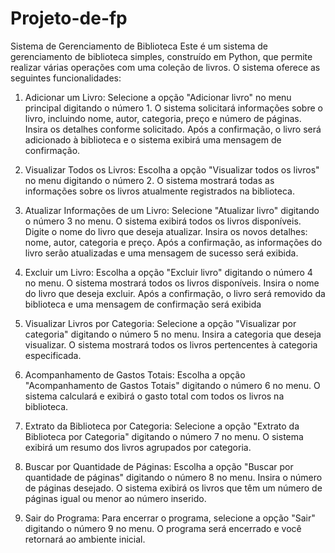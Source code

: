 # Projeto-de-fp

Sistema de Gerenciamento de Biblioteca
Este é um sistema de gerenciamento de biblioteca simples, construído em Python, que permite realizar várias operações com uma coleção de livros. O sistema oferece as seguintes funcionalidades:

1. Adicionar um Livro:
Selecione a opção "Adicionar livro" no menu principal digitando o número 1.
O sistema solicitará informações sobre o livro, incluindo nome, autor, categoria, preço e número de páginas.
Insira os detalhes conforme solicitado.
Após a confirmação, o livro será adicionado à biblioteca e o sistema exibirá uma mensagem de confirmação.

3. Visualizar Todos os Livros:
Escolha a opção "Visualizar todos os livros" no menu digitando o número 2.
O sistema mostrará todas as informações sobre os livros atualmente registrados na biblioteca.

4. Atualizar Informações de um Livro:
Selecione "Atualizar livro" digitando o número 3 no menu.
O sistema exibirá todos os livros disponíveis.
Digite o nome do livro que deseja atualizar.
Insira os novos detalhes: nome, autor, categoria e preço.
Após a confirmação, as informações do livro serão atualizadas e uma mensagem de sucesso será exibida.

5. Excluir um Livro:
Escolha a opção "Excluir livro" digitando o número 4 no menu.
O sistema mostrará todos os livros disponíveis.
Insira o nome do livro que deseja excluir.
Após a confirmação, o livro será removido da biblioteca e uma mensagem de confirmação será exibida

6. Visualizar Livros por Categoria:
Selecione a opção "Visualizar por categoria" digitando o número 5 no menu.
Insira a categoria que deseja visualizar.
O sistema mostrará todos os livros pertencentes à categoria especificada.

7. Acompanhamento de Gastos Totais:
Escolha a opção "Acompanhamento de Gastos Totais" digitando o número 6 no menu.
O sistema calculará e exibirá o gasto total com todos os livros na biblioteca.

8. Extrato da Biblioteca por Categoria:
Selecione a opção "Extrato da Biblioteca por Categoria" digitando o número 7 no menu.
O sistema exibirá um resumo dos livros agrupados por categoria.

9. Buscar por Quantidade de Páginas:
Escolha a opção "Buscar por quantidade de páginas" digitando o número 8 no menu.
Insira o número de páginas desejado.
O sistema exibirá os livros que têm um número de páginas igual ou menor ao número inserido.

10. Sair do Programa:
Para encerrar o programa, selecione a opção "Sair" digitando o número 9 no menu.
O programa será encerrado e você retornará ao ambiente inicial.
